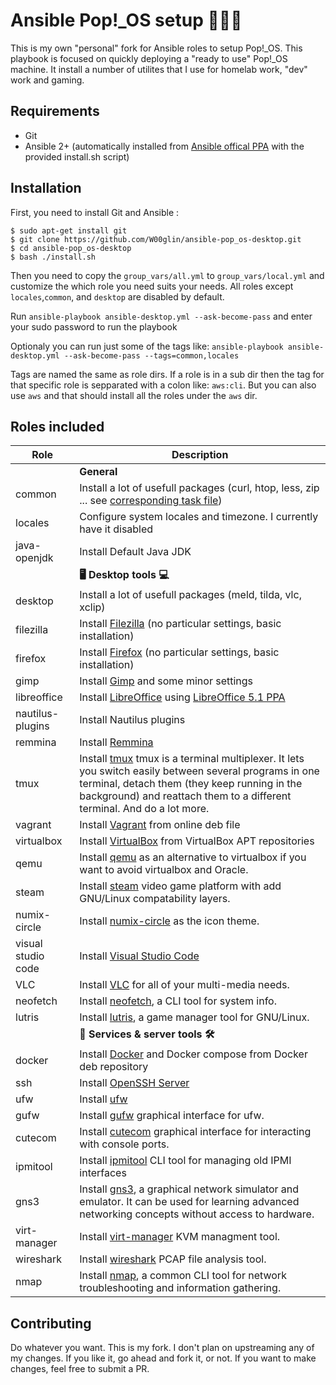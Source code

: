 # Ansible Pop!_OS setup 🧑🏼‍💻
This is my own "personal" fork for Ansible roles to setup Pop!_OS. This playbook is focused on quickly deploying a "ready to use" Pop!_OS machine. It install a number of utilites that I use for homelab work, "dev" work and gaming.


## Requirements
- Git
- Ansible 2+ (automatically installed from [Ansible offical PPA](https://launchpad.net/~ansible/+archive/ubuntu/ansible) with the provided install.sh script)


## Installation
First, you need to install Git and Ansible :
```
$ sudo apt-get install git
$ git clone https://github.com/W00glin/ansible-pop_os-desktop.git
$ cd ansible-pop_os-desktop
$ bash ./install.sh
```

Then you need to copy the `group_vars/all.yml` to `group_vars/local.yml` and customize the which role you need suits your needs. All roles except `locales`,`common`, and `desktop` are disabled by default.

Run `ansible-playbook ansible-desktop.yml --ask-become-pass` and enter your sudo password to run the playbook

Optionaly you can run just some of the tags like:
`ansible-playbook ansible-desktop.yml --ask-become-pass --tags=common,locales`

Tags are named the same as role dirs. If a role is in a sub dir then the tag for that specific role is sepparated with a colon like: `aws:cli`. But you can also use `aws` and that should install all the roles under the `aws` dir.

## Roles included

| Role                     | Description|
| ------------------------ | ------------------------------------------------------------------------------------------------------------------------------------------------------------------------------------------------------------------------------------------------------------------------------------------------------------------------------------- |
|                         |**General**|
| common                  | Install a lot of usefull packages (curl, htop, less, zip ... see [corresponding task file](https://github.com/sys0dm1n/ansible-ubuntu-desktop/blob/master/roles/common/tasks/main.yml)) |
| locales                 | Configure system locales and timezone. I currently have it disabled |
| java-openjdk            | Install Default Java JDK|
|                         | **🖥️ Desktop tools 💻** |
| desktop                 | Install a lot of usefull packages (meld, tilda, vlc, xclip)|
| filezilla               | Install [Filezilla](https://filezilla-project.org/) (no particular settings, basic installation) | 
| firefox                 | Install [Firefox](https://www.mozilla.org/firefox/) (no particular settings, basic installation) | 
| gimp                    | Install [Gimp](https://www.gimp.org/) and some minor settings |
| libreoffice             | Install [LibreOffice](https://www.libreoffice.org/) using [LibreOffice 5.1 PPA](https://launchpad.net/~libreoffice/+archive/ubuntu/libreoffice-5-1) |
| nautilus-plugins        | Install Nautilus plugins|
| remmina                 | Install [Remmina](http://www.remmina.org/) |
| tmux                    | Install [tmux](https://github.com/tmux/tmux/wiki) tmux is a terminal multiplexer. It lets you switch easily between several programs in one terminal, detach them (they keep running in the background) and reattach them to a different terminal. And do a lot more. |
| vagrant                 | Install [Vagrant](https://www.vagrantup.com/) from online deb file|
| virtualbox              | Install [VirtualBox](https://www.virtualbox.org/) from VirtualBox APT repositories |
| qemu                    | Install [qemu](https://www.qemu.org/) as an alternative to virtualbox if you want to avoid virtualbox and Oracle.| 
| steam                   | Install [steam](https://store.steampowered.com/) video game platform with add GNU/Linux compatability layers.|
| numix-circle            | Install [numix-circle](https://github.com/numixproject/numix-icon-theme-circle) as the icon theme. |
| visual studio code      | Install [Visual Studio Code](https://code.visualstudio.com/) |
| VLC                     | Install [VLC](https://www.videolan.org/) for all of your multi-media needs.|
| neofetch                | Install [neofetch](https://github.com/dylanaraps/neofetch), a CLI tool for system info.|
| lutris                  | Install [lutris](https://lutris.net/), a game manager tool for GNU/Linux.|
|                         | **📡 Services & server tools 🛠️** |
| docker                  | Install [Docker](https://www.docker.com/) and Docker compose from Docker deb repository|
| ssh                     | Install [OpenSSH Server](http://www.openssh.com/)      | 
| ufw                     | Install [ufw](https://help.ubuntu.com/community/UFW) |
| gufw                    | Install [gufw](https://help.ubuntu.com/community/Gufw) graphical interface for ufw.|
| cutecom                 | Install [cutecom](https://help.ubuntu.com/community/Cutecom) graphical interface for interacting with console ports.|
| ipmitool                | Install [ipmitool](https://help.ubuntu.com/community/IPMI) CLI tool for managing old IPMI interfaces |
| gns3                    | Install [gns3](https://www.gns3.com/), a graphical network simulator and emulator. It can be used for learning advanced networking concepts without access to hardware. |
| virt-manager            | Install [virt-manager](https://virt-manager.org/) KVM managment tool.|
| wireshark               | Install [wireshark](https://www.wireshark.org/) PCAP file analysis tool.|
| nmap                    | Install [nmap](https://nmap.org/), a common CLI tool for network troubleshooting and information gathering.|


## Contributing
Do whatever you want. This is my fork. I don't plan on upstreaming any of my changes. If you like it, go ahead and fork it, or not. If you want to make changes, feel free to submit a PR.